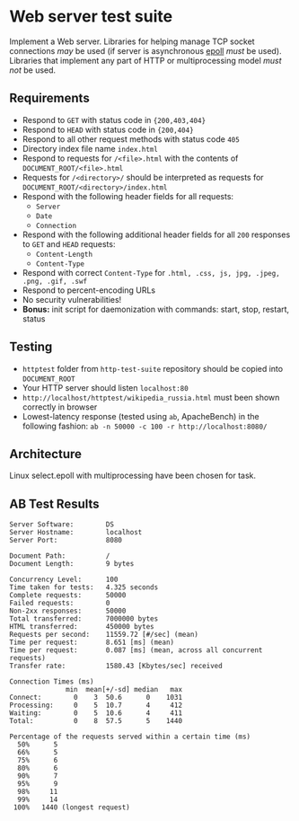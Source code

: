 Web server test suite
=====================

Implement a Web server. Libraries for helping manage TCP socket connections *may* be used (if server is asynchronous [epoll](https://github.com/m13253/python-asyncore-epoll) *must* be used). Libraries that implement any part of HTTP or multiprocessing model *must not* be used.

## Requirements ##

* Respond to `GET` with status code in `{200,403,404}`
* Respond to `HEAD` with status code in `{200,404}`
* Respond to all other request methods with status code `405`
* Directory index file name `index.html`
* Respond to requests for `/<file>.html` with the contents of `DOCUMENT_ROOT/<file>.html`
* Requests for `/<directory>/` should be interpreted as requests for `DOCUMENT_ROOT/<directory>/index.html`
* Respond with the following header fields for all requests:
  * `Server`
  * `Date`
  * `Connection`
* Respond with the following additional header fields for all `200` responses to `GET` and `HEAD` requests:
  * `Content-Length`
  * `Content-Type`
* Respond with correct `Content-Type` for `.html, .css, js, jpg, .jpeg, .png, .gif, .swf`
* Respond to percent-encoding URLs
* No security vulnerabilities!
* **Bonus:** init script for daemonization with commands: start, stop, restart, status

## Testing ##

* `httptest` folder from `http-test-suite` repository should be copied into `DOCUMENT_ROOT`
* Your HTTP server should listen `localhost:80`
* `http://localhost/httptest/wikipedia_russia.html` must been shown correctly in browser
* Lowest-latency response (tested using `ab`, ApacheBench) in the following fashion: `ab -n 50000 -c 100 -r http://localhost:8080/`

## Architecture ##
Linux select.epoll with multiprocessing have been chosen for task. 


## AB Test Results ##
```shell script
Server Software:        DS
Server Hostname:        localhost
Server Port:            8080

Document Path:          /
Document Length:        9 bytes

Concurrency Level:      100
Time taken for tests:   4.325 seconds
Complete requests:      50000
Failed requests:        0
Non-2xx responses:      50000
Total transferred:      7000000 bytes
HTML transferred:       450000 bytes
Requests per second:    11559.72 [#/sec] (mean)
Time per request:       8.651 [ms] (mean)
Time per request:       0.087 [ms] (mean, across all concurrent requests)
Transfer rate:          1580.43 [Kbytes/sec] received

Connection Times (ms)
              min  mean[+/-sd] median   max
Connect:        0    3  50.6      0    1031
Processing:     0    5  10.7      4     412
Waiting:        0    5  10.6      4     411
Total:          0    8  57.5      5    1440

Percentage of the requests served within a certain time (ms)
  50%      5
  66%      5
  75%      6
  80%      6
  90%      7
  95%      9
  98%     11
  99%     14
 100%   1440 (longest request)
```